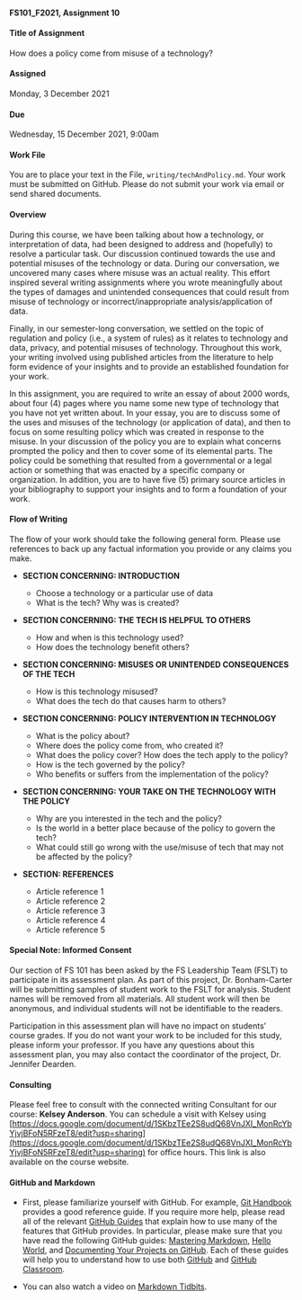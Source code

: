 #### FS101_F2021, Assignment 10

#### Title of Assignment
How does a policy come from misuse of a technology?

#### Assigned
Monday, 3 December 2021

#### Due
Wednesday, 15 December 2021, 9:00am

#### Work File
You are to place your text in the File, `writing/techAndPolicy.md`. Your work must be submitted on GitHub. Please do not submit your work via email or send shared documents.



#### Overview
During this course, we have been talking about how a technology, or interpretation of data, had been designed to address and (hopefully) to resolve a particular task. Our discussion continued towards the use and potential misuses of the technology or data. During our conversation, we uncovered many cases where misuse was an actual reality. This effort inspired several writing assignments where you wrote meaningfully about the types of damages and unintended consequences that could result from misuse of technology or incorrect/inappropriate analysis/application of data.

Finally, in our semester-long conversation, we settled on the topic of regulation and policy (i.e., a system of rules) as it relates to technology and data, privacy, and potential misuses of technology. Throughout this work, your writing involved using published articles from the literature to help form evidence of your insights and to provide an established foundation for your work.

In this assignment, you are required to write an essay of about 2000 words, about four (4) pages where you name some new type of technology that you have not yet written about. In your essay, you are to discuss some of the uses and misuses of the technology (or application of data), and then to focus on some resulting policy which was created in response to the misuse. In your discussion of the policy you are to explain what concerns prompted the policy and then to cover some of its elemental parts. The policy could be something that resulted from a governmental or a legal action or something that was enacted by a specific company or organization. In addition, you are to have five (5) primary source articles in your bibliography to support your insights and to form a foundation of your work.


#### Flow of Writing

The flow of your work should take the following general form. Please use references to back up any factual information you provide or any claims you make.

- **SECTION CONCERNING: INTRODUCTION**
	- Choose a technology or a particular use of data
	- What is the tech? Why was is created?

- **SECTION CONCERNING: THE TECH IS HELPFUL TO OTHERS**
	- How and when is this technology used?
	- How does the technology benefit others?

- **SECTION CONCERNING: MISUSES OR UNINTENDED CONSEQUENCES OF THE TECH**
	- How is this technology misused?
	- What does the tech do that causes harm to others?

- **SECTION CONCERNING: POLICY INTERVENTION IN TECHNOLOGY**
	- What is the policy about?
	- Where does the policy come from, who created it?
	- What does the policy cover? How does the tech apply to the policy?
	- How is the tech governed by the policy?
	- Who benefits or suffers from the implementation of the policy?

- **SECTION CONCERNING: YOUR TAKE ON THE TECHNOLOGY WITH THE POLICY**
	- Why are you interested in the tech and the policy?
	- Is the world in a better place because of the policy to govern the tech?
	- What could still go wrong with the use/misuse of tech that may not be affected by the policy?

- **SECTION: REFERENCES**
	- Article reference 1
	- Article reference 2
	- Article reference 3
	- Article reference 4
	- Article reference 5




#### Special Note: Informed Consent

Our section of FS 101 has been asked by the FS Leadership Team (FSLT) to participate in its assessment plan. As part of this project, Dr. Bonham-Carter will be submitting samples of student work to the FSLT for analysis. Student names will be removed from all materials. All student work will then be anonymous, and individual students will not be identifiable to the readers.

Participation in this assessment plan will have no impact on students’ course grades. If you do not want your work to be included for this study, please inform your professor. If you have any questions about this assessment plan, you may also contact the coordinator of the project, Dr. Jennifer Dearden.



#### Consulting
Please feel free to consult with the connected writing Consultant for our course: **Kelsey Anderson**. You can schedule a visit with Kelsey using [https://docs.google.com/document/d/1SKbzTEe2S8udQ68VnJXI_MonRcYbYjvjBFoN5RFzeT8/edit?usp=sharing](https://docs.google.com/document/d/1SKbzTEe2S8udQ68VnJXI_MonRcYbYjvjBFoN5RFzeT8/edit?usp=sharing) for office hours. This link is also available on the course website.



#### GitHub and Markdown

 - First, please familiarize yourself with GitHub. For example, [Git Handbook](https://guides.github.com/introduction/git-handbook/) provides a good reference guide. If you require more help, please read all of the relevant [GitHub Guides](https://guides.github.com/) that explain how to use many of the features that GitHub provides. In particular, please make sure that you have read the following GitHub guides: [Mastering Markdown](https://guides.github.com/features/mastering-markdown/), [Hello World](https://guides.github.com/activities/hello-world/), and [Documenting Your Projects on GitHub](https://guides.github.com/features/wikis/). Each of these guides will help you to understand how to use both [GitHub](http://github.com) and [GitHub Classroom](https://classroom.github.com/).

 - You can also watch a video on [Markdown Tidbits](https://www.youtube.com/watch?v=cdJEUAy5IyA&list=PLsYZRXov75ZHSwWiCk0-jd1RcTuu_-zmD&index=5).
